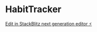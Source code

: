 # HabitTracker

[Edit in StackBlitz next generation editor ⚡️](https://stackblitz.com/~/github.com/dorydirect/HabitTracker)